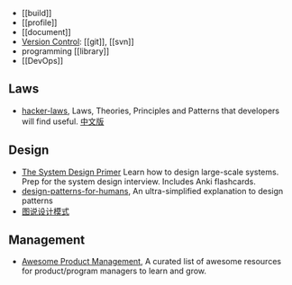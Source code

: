 - [[build]]
- [[profile]]
- [[document]]
- [Version Control](https://en.wikipedia.org/wiki/Version_control): [[git]], [[svn]]
- programming [[library]]
- [[DevOps]]



## Laws
- [hacker-laws](https://github.com/dwmkerr/hacker-laws), Laws, Theories, Principles and Patterns that developers will find useful. [中文版](https://github.com/nusr/hacker-laws-zh)



## Design
- [The System Design Primer](https://github.com/donnemartin/system-design-primer) Learn how to design large-scale systems. Prep for the system design interview. Includes Anki flashcards.
- [design-patterns-for-humans](https://github.com/kamranahmedse/design-patterns-for-humans), An ultra-simplified explanation to design patterns
- [图说设计模式](https://github.com/me115/design_patterns)



## Management
- [Awesome Product Management](https://github.com/dend/awesome-product-management), A curated list of awesome resources for product/program managers to learn and grow.

